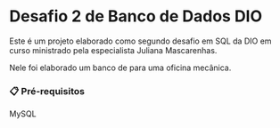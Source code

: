 # Desafio 2 de Banco de Dados DIO 

Este é um projeto elaborado como segundo desafio em SQL da DIO em curso ministrado pela especialista Juliana Mascarenhas.

Nele foi elaborado um banco de para uma oficina mecânica.

### 📋 Pré-requisitos

MySQL